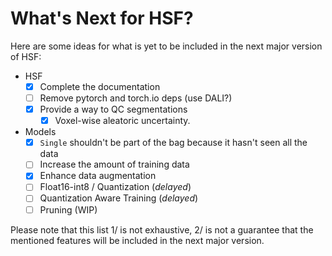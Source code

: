 # What's Next for HSF?

Here are some ideas for what is yet to be included in the next major version of HSF:

- HSF
  - [x] Complete the documentation
  - [ ] Remove pytorch and torch.io deps (use DALI?)
  - [x] Provide a way to QC segmentations
    - [x] Voxel-wise aleatoric uncertainty.
- Models
  - [x] `Single` shouldn't be part of the bag because it hasn't seen all the data 
  - [ ] Increase the amount of training data
  - [x] Enhance data augmentation
  - [ ] Float16-int8 / Quantization (*delayed*)
  - [ ] Quantization Aware Training (*delayed*)
  - [ ] Pruning (WIP)

Please note that this list 1/ is not exhaustive, 2/ is not a guarantee that the mentioned features will be included in the next major version.
